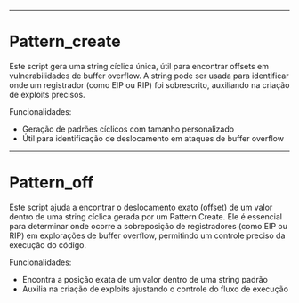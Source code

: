 
-----------------------------------------------------------------------------------------------------------------------
# Pattern_create

Este script gera uma string cíclica única, útil para encontrar offsets em vulnerabilidades de buffer overflow. A string pode ser usada para identificar onde um registrador (como EIP ou RIP) foi sobrescrito, auxiliando na criação de exploits precisos.

Funcionalidades:
- Geração de padrões cíclicos com tamanho personalizado
- Útil para identificação de deslocamento em ataques de buffer overflow

-----------------------------------------------------------------------------------------------------------------------

# Pattern_off

Este script ajuda a encontrar o deslocamento exato (offset) de um valor dentro de uma string cíclica gerada por um Pattern Create. Ele é essencial para determinar onde ocorre a sobreposição de registradores (como EIP ou RIP) em explorações de buffer overflow, permitindo um controle preciso da execução do código.

Funcionalidades:
- Encontra a posição exata de um valor dentro de uma string padrão
- Auxilia na criação de exploits ajustando o controle do fluxo de execução